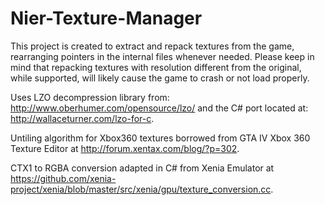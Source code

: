 # Nier-Texture-Manager
This project is created to extract and repack textures from the game, rearranging pointers in the internal files whenever needed. Please keep in mind that repacking textures with resolution different from the original, while supported, will likely cause the game to crash or not load properly.

Uses LZO decompression library from: http://www.oberhumer.com/opensource/lzo/ and the C# port located at: http://wallaceturner.com/lzo-for-c.

Untiling algorithm for Xbox360 textures borrowed from GTA IV Xbox 360 Texture Editor at http://forum.xentax.com/blog/?p=302.

CTX1 to RGBA conversion adapted in C# from Xenia Emulator at https://github.com/xenia-project/xenia/blob/master/src/xenia/gpu/texture_conversion.cc.

